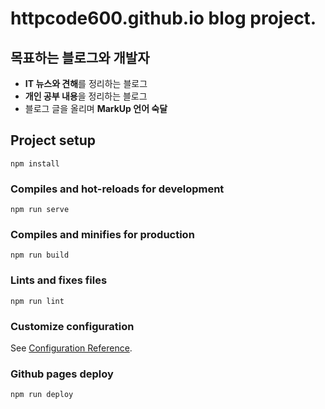 # httpcode600.github.io blog project.

## 목표하는 블로그와 개발자
- **IT 뉴스와 견해**를 정리하는 블로그
- **개인 공부 내용**을 정리하는 블로그
- 블로그 글을 올리며 **MarkUp 언어 숙달**

## Project setup
```
npm install
```

### Compiles and hot-reloads for development
```
npm run serve
```

### Compiles and minifies for production
```
npm run build
```

### Lints and fixes files
```
npm run lint
```

### Customize configuration
See [Configuration Reference](https://cli.vuejs.org/config/).


### Github pages deploy
```
npm run deploy
```


